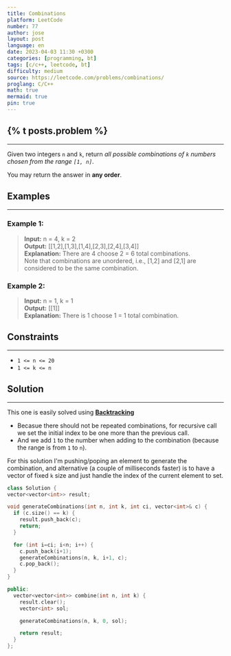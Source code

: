 ```yaml
---
title: Combinations
platform: LeetCode
number: 77
author: jose
layout: post
language: en
date: 2023-04-03 11:30 +0300
categories: [programming, bt]
tags: [c/c++, leetcode, bt]
difficulty: medium
source: https://leetcode.com/problems/combinations/
proglang: C/C++
math: true
mermaid: true
pin: true
---
```

## {% t posts.problem %}
---
Given two integers `n` and `k`, return *all possible combinations of `k` numbers chosen from the range `[1, n]`*.  

You may return the answer in **any order**.  

## Examples
---
### **Example 1:**
>**Input:** n = 4, k = 2  
>**Output:** [[1,2],[1,3],[1,4],[2,3],[2,4],[3,4]]  
>**Explanation:** There are 4 choose 2 = 6 total combinations.  
>Note that combinations are unordered, i.e., [1,2] and [2,1] are considered to be the same combination.  

### **Example 2:**
>**Input:** n = 1, k = 1  
>**Output:** [[1]]  
>**Explanation:** There is 1 choose 1 = 1 total combination.  

## Constraints
---
- `1 <= n <= 20`  
- `1 <= k <= n`  

## Solution
---
This one is easily solved using **[Backtracking](/categories/bt/)**  

- Becasue there should not be repeated combinations, for recursive call we set the initial index to be one more than the previous call.  
- And we add `1` to the number when adding to the combination (because the range is from `1` to `n`).  

For this solution I'm pushing/poping an element to generate the combination, and alternative (a couple of milliseconds faster) is to have a vector of fixed `k` size and just handle the index of the current element to set.  

```c++
class Solution {
vector<vector<int>> result;

void generateCombinations(int n, int k, int ci, vector<int>& c) {
  if (c.size() == k) {
    result.push_back(c);
    return;
  }

  for (int i=ci; i<n; i++) {
    c.push_back(i+1);
    generateCombinations(n, k, i+1, c);
    c.pop_back();
  }
}

public:
  vector<vector<int>> combine(int n, int k) {
    result.clear();
    vector<int> sol;

    generateCombinations(n, k, 0, sol);

    return result;
  }
};
```

